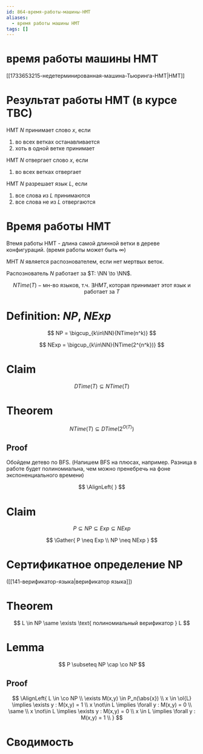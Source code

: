 ```yaml
---
id: 864-время-работы-машины-НМТ
aliases:
  - время работы машины НМТ
tags: []
---
```

# время работы машины НМТ

[[1733653215-недетерминированная-машина-Тьюринга-НМТ|НМТ]]

# Результат работы НМТ (в курсе ТВС)

НМТ $N$ принимает слово $x$, если

1. во всех ветках останавливается
2. хоть в одной ветке принимает

НМТ $N$ отвергает слово $x$, если

1. во всех ветках отвергает

НМТ $N$ разрешает язык $L$, если

1. все слова из $L$ принимаются
2. все слова не из $L$ отвергаются

# Время работы НМТ

Втемя работы НМТ - длина самой длинной ветки в дереве конфигураций.
(время работы может быть $\infty$)

МНТ $N$ является распознователем, если нет мертвых веток.

Распознователь $N$ работает за $T: \NN \to \NN$.

$$
NTime(T) - \text{мн-во языков, т.ч. } \exists НМТ, \text{которая принимает этот язык и работает за } T
$$

# Definition: $NP$, $NExp$

$$
NP = \bigcup_{k\in\NN}{NTime(n^k)}
$$

$$
NExp = \bigcup_{k\in\NN}{NTime(2^{n^k})}
$$

# Claim

$$
DTime(T) \subseteq NTime(T)
$$

# Theorem

$$
NTime(T) \subseteq DTime(2^{O(T)})
$$

## Proof

Обойдем детево по BFS.
(Напишем BFS на плюсах, например. Разница в работе будет полиномиальна, чем
можно пренебречь на фоне экспоненциального времени)

$$
\AlignLeft{
}
$$

# Claim

$$
P \subseteq NP \subseteq Exp \subseteq NExp
$$

$$
\Gather{
P \neq Exp \\
NP \neq NExp
}
$$

# Сертификатное определение NP

([[141-верификатор-языка|верификатор языка]])

# Theorem

$$
L \in NP \same \exists \text{ полиномиальный верификатор } L
$$
# Lemma
$$
P \subseteq NP \cap \co NP
$$
## Proof
$$
\AlignLeft{
L \in \co NP \\
\exists M(x,y) \in P_n(\abs{x}) \\
x \in \ol{L} \implies \exists y : M(x,y) = 1 \\
x \not\in L \implies \forall y : M(x,y) = 0 \\
\same \\
x \not\in L \implies \exists y : M(x,y) = 0 \\
x \in L \implies \forall y : M(x,y) = 1 \\
}
$$

# Сводимость
